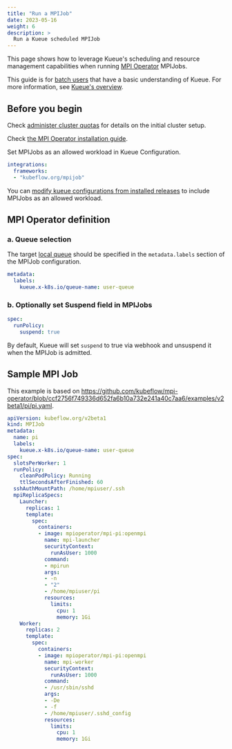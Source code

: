 ```yaml
---
title: "Run a MPIJob"
date: 2023-05-16
weight: 6
description: >
  Run a Kueue scheduled MPIJob
---
```


This page shows how to leverage Kueue's scheduling and resource management capabilities when running [MPI Operator](https://github.com/kubeflow/mpi-operator) MPIJobs.

This guide is for [batch users](/docs/tasks#batch-user) that have a basic understanding of Kueue. For more information, see [Kueue's overview](/docs/overview).

## Before you begin

Check [administer cluster quotas](/docs/tasks/administer_cluster_quotas) for details on the initial cluster setup.

Check [the MPI Operator installation guide](https://github.com/kubeflow/mpi-operator#installation).

Set MPIJobs as an allowed workload in Kueue Configuration.

```yaml
integrations:
  frameworks:
  - "kubeflow.org/mpijob"
```

You can [modify kueue configurations from installed releases](/docs/installation#install-a-custom-configured-released-version) to include MPIJobs as an allowed workload.  

## MPI Operator definition

### a. Queue selection

The target [local queue](/docs/concepts/local_queue) should be specified in the `metadata.labels` section of the MPIJob configuration.

```yaml
metadata:
  labels:
    kueue.x-k8s.io/queue-name: user-queue
```

### b. Optionally set Suspend field in MPIJobs

```yaml
spec:
  runPolicy:
    suspend: true
```

By default, Kueue will set `suspend` to true via webhook and unsuspend it when the MPIJob is admitted.

## Sample MPI Job

This example is based on https://github.com/kubeflow/mpi-operator/blob/ccf2756f749336d652fa6b10a732e241a40c7aa6/examples/v2beta1/pi/pi.yaml.

```yaml
apiVersion: kubeflow.org/v2beta1
kind: MPIJob
metadata:
  name: pi
  labels:
    kueue.x-k8s.io/queue-name: user-queue
spec:
  slotsPerWorker: 1
  runPolicy:
    cleanPodPolicy: Running
    ttlSecondsAfterFinished: 60
  sshAuthMountPath: /home/mpiuser/.ssh
  mpiReplicaSpecs:
    Launcher:
      replicas: 1
      template:
        spec:
          containers:
          - image: mpioperator/mpi-pi:openmpi
            name: mpi-launcher
            securityContext:
              runAsUser: 1000
            command:
            - mpirun
            args:
            - -n
            - "2"
            - /home/mpiuser/pi
            resources:
              limits:
                cpu: 1
                memory: 1Gi
    Worker:
      replicas: 2
      template:
        spec:
          containers:
          - image: mpioperator/mpi-pi:openmpi
            name: mpi-worker
            securityContext:
              runAsUser: 1000
            command:
            - /usr/sbin/sshd
            args:
            - -De
            - -f
            - /home/mpiuser/.sshd_config
            resources:
              limits:
                cpu: 1
                memory: 1Gi
```
